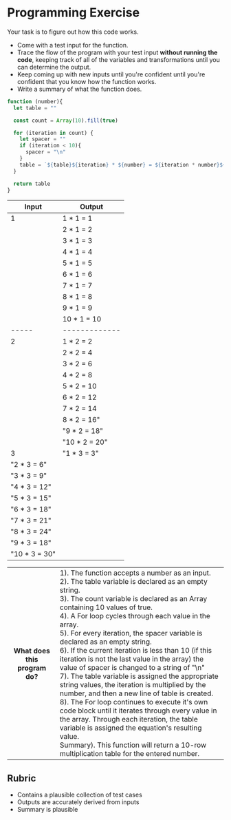 # Programming Exercise

Your task is to figure out how this code works.

* Come with a test input for the function.
* Trace the flow of the program with your test input **without running the code**, keeping track of all of the variables and transformations until you can determine the output.
* Keep coming up with new inputs until you're confident until you're confident that you know how the function works.
* Write a summary of what the function does.

```js
function (number){
  let table = ""

  const count = Array(10).fill(true)

  for (iteration in count) {
    let spacer = ""
    if (iteration < 10){
      spacer = "\n"
    }
    table = `${table}${iteration} * ${number} = ${iteration * number}${spacer}`
  }

  return table
}
```

| Input | Output        |
| ----- | ------------- |
|   1   |   1 * 1 = 1   |
|       |   2 * 1 = 2   |
|       |   3 * 1 = 3   |
|       |   4 * 1 = 4   |
|       |   5 * 1 = 5   |
|       |   6 * 1 = 6   |
|       |   7 * 1 = 7   |
|       |   8 * 1 = 8   |
|       |   9 * 1 = 9   |
|       |   10 * 1 = 10 |
| ----- | ------------- |
|   2   |   1 * 2 = 2   |
|       |   2 * 2 = 4   |
|       |   3 * 2 = 6   |
|       |   4 * 2 = 8   |
|       |   5 * 2 = 10  |
|       |   6 * 2 = 12  |
|       |   7 * 2 = 14  |
|       |   8 * 2 = 16"  |
|       |   "9 * 2 = 18"  |
|       |   "10 * 2 = 20" |
|   3   | "1 * 3 = 3"   |
|          "2 * 3 = 6"   |
|          "3 * 3 = 9"   |
|          "4 * 3 = 12"  |
|          "5 * 3 = 15"  |
|          "6 * 3 = 18"  |
|          "7 * 3 = 21"  |
|          "8 * 3 = 24"  |
|          "9 * 3 = 18"  |
|          "10 * 3 = 30" |

<table>
  <tr>
    <th>What does this program do?</th>
    <td>1). The function accepts a number as an input.
2). The table variable is declared as an empty string.<br>
3). The count variable is declared as an Array containing 10 values of true.<br>
4). A For loop cycles through each value in the array.<br>
5). For every iteration, the spacer variable is declared as an empty string.<br>
6). If the current iteration is less than 10 (if this iteration is not the last value in the array) the value of spacer is changed to a string of "\n"<br>
7). The table variable is assigned the appropriate string values, the iteration is multiplied by the number, and then a new line of table is created.<br>
8). The For loop continues to execute it's own code block until it iterates through every value in the array. Through each iteration, the table variable is assigned the equation's resulting value.<br>
Summary). This function will return a 10-row multiplication table for the entered number.</td>
  </tr>
</table>

## Rubric

* Contains a plausible collection of test cases
* Outputs are accurately derived from inputs
* Summary is plausible
